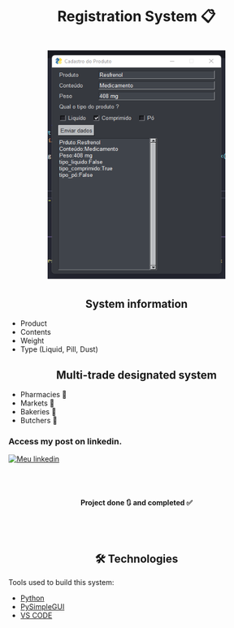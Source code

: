 <h1 align="center">
Registration System 📋
</h1>

<h1 align="center">
<img src= "image_projeto.png" width="350" height="450" />
</h1>

<h2 align="center">
System information
</h2>

- Product
- Contents
- Weight
- Type (Liquid, Pill, Dust)

<h2 align="center">
Multi-trade designated system
</h2>

- Pharmacies 💊
- Markets 🛒
- Bakeries 🥖
- Butchers 🥩

<h3>Access my post on linkedin.</h3>

[![Meu linkedin](https://img.shields.io/badge/LinkedIn-0077B5?style=for-the-badge&logo=linkedin&logoColor=white)](https://www.linkedin.com/posts/leandro-pedroso14_python-desenvolvedor-tech-activity-7006958741778542592-ugqj?utm_source=share&utm_medium=member_desktop)

<br>
<br>
 <h4 align="center"> 
	  Project done 🔃 and completed ✅
</h4>

<br>
<br>

<h2 align="center">
 🛠 Technologies
</h2>

Tools used to build this system:

- [Python](https://www.python.org/)
- [PySimpleGUI](https://www.pysimplegui.org/en/latest/)
- [VS CODE](https://code.visualstudio.com/)
